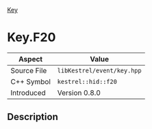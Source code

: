 [Key](index.md)
# Key.F20
| Aspect | Value |
| --- | --- |
| Source File | `libKestrel/event/key.hpp` |
| C++ Symbol | `kestrel::hid::f20` |
| Introduced | Version 0.8.0 |
## Description
